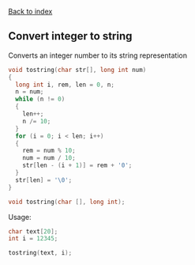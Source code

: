 [Back to index](./index.md)

## Convert integer to string

Converts an integer number to its string representation

``` C
void tostring(char str[], long int num)
{
  long int i, rem, len = 0, n;
  n = num;
  while (n != 0)
  {
    len++;
    n /= 10;
  }
  for (i = 0; i < len; i++)
  {
    rem = num % 10;
    num = num / 10;
    str[len - (i + 1)] = rem + '0';
  }
  str[len] = '\0';
}
```

``` C
void tostring(char [], long int);
```

Usage:

``` C
char text[20];
int i = 12345;

tostring(text, i);
```